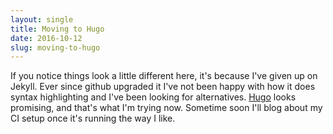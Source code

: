 ```yaml
---
layout: single
title: Moving to Hugo
date: 2016-10-12
slug: moving-to-hugo
---
```


If you notice things look a little different here, it's because I've given up on
Jekyll. Ever since github upgraded it I've not been happy with how it does
    syntax highlighting and I've been looking for alternatives.
    [Hugo](https://gohugo.io) looks promising, and that's what I'm trying now.
  Sometime soon I'll blog about my CI setup once it's running the way I like.
